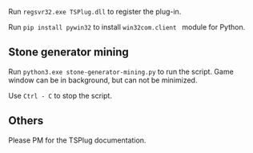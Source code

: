 Run `regsvr32.exe TSPlug.dll` to register the plug-in. 

Run `pip install pywin32` to install `win32com.client ` module for Python.

## Stone generator mining 

Run `python3.exe stone-generator-mining.py` to run the script. 
Game window can be in background, but can not be minimized. 

Use `Ctrl - C` to stop the script. 


## Others 

Please PM for the TSPlug documentation. 